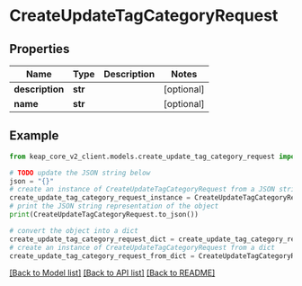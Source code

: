 # CreateUpdateTagCategoryRequest


## Properties

Name | Type | Description | Notes
------------ | ------------- | ------------- | -------------
**description** | **str** |  | [optional] 
**name** | **str** |  | [optional] 

## Example

```python
from keap_core_v2_client.models.create_update_tag_category_request import CreateUpdateTagCategoryRequest

# TODO update the JSON string below
json = "{}"
# create an instance of CreateUpdateTagCategoryRequest from a JSON string
create_update_tag_category_request_instance = CreateUpdateTagCategoryRequest.from_json(json)
# print the JSON string representation of the object
print(CreateUpdateTagCategoryRequest.to_json())

# convert the object into a dict
create_update_tag_category_request_dict = create_update_tag_category_request_instance.to_dict()
# create an instance of CreateUpdateTagCategoryRequest from a dict
create_update_tag_category_request_from_dict = CreateUpdateTagCategoryRequest.from_dict(create_update_tag_category_request_dict)
```
[[Back to Model list]](../README.md#documentation-for-models) [[Back to API list]](../README.md#documentation-for-api-endpoints) [[Back to README]](../README.md)


